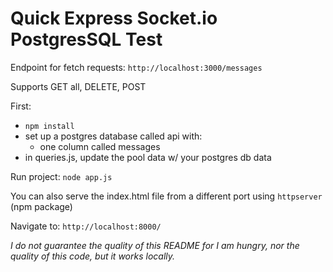 # Quick Express Socket.io PostgresSQL Test

Endpoint for fetch requests: `http://localhost:3000/messages`

Supports GET all, DELETE, POST

First: 
* `npm install`
* set up a postgres database called api with:
  * one column called messages
* in queries.js, update the pool data w/ your postgres db data

Run project: `node app.js`

You can also serve the index.html file from a different port using `httpserver` (npm package)

Navigate to: `http://localhost:8000/`

_I do not guarantee the quality of this README for I am hungry, nor the quality of this code, but it works locally._